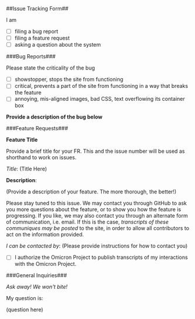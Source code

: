 ##Issue Tracking Form##

I am 

- [ ] filing a bug report
- [ ] filing a feature request
- [ ] asking a question about the system

###Bug Reports###

Please state the criticality of the bug

- [ ] showstopper, stops the site from functioning
- [ ] critical, prevents a part of the site from functioning in a way that breaks the feature
- [ ] annoying, mis-aligned images, bad CSS, text overflowing its container box

**Provide a description of the bug below**

###Feature Requests###

**Feature Title**

Provide a brief title for your FR. This and the issue number will be used as shorthand to work on issues.

*Title*: (Title Here)

**Description**:

(Provide a description of your feature. The more thorough, the better!)

Please stay tuned to this issue. We may contact you through GitHub to ask you more questions about the feature, or to show you how the feature is progressing. If you like, we may also contact you through an alternate form of communication, i.e. email. If this is the case, *transcripts of these communiques may be posted* to the site, in order to allow all contributors to act on the information provided.

*I can be contacted by*: (Please provide instructions for how to contact you)

- [ ] I authorize the Omicron Project to publish transcripts of my interactions with the Omicron Project.

###General Inquiries###

*Ask away! We won't bite!*

My question is: 

(question here)
